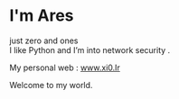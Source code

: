 # I'm Ares 

just zero and ones  
I like Python and I’m into network security .  

My personal web : www.xi0.Ir

Welcome to my world.
